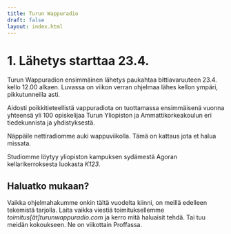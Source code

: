 ```yaml
---
title: Turun Wappuradio
draft: false
layout: index.html
---
```


# 1. Lähetys starttaa 23.4.

Turun Wappuradion ensimmäinen lähetys paukahtaa bittiavaruuteen 23.4. kello 12.00 alkaen. Luvassa on viikon verran ohjelmaa lähes kellon ympäri, pikkutunneilla asti.

Aidosti poikkitieteellistä vappuradiota on tuottamassa ensimmäisenä vuonna yhteensä yli 100 opiskelijaa Turun Yliopiston ja Ammattikorkeakoulun eri tiedekunnista ja yhdistyksestä.

Näppäile nettiradiomme auki wappuviikolla. Tämä on kattaus jota et halua missata.

Studiomme löytyy yliopiston kampuksen sydämestä Agoran kellarikerroksesta luokasta *K123*.

## Haluatko mukaan?

Vaikka ohjelmahakumme onkin tältä vuodelta kiinni, on meillä edelleen tekemistä tarjolla. Laita vaikka viestiä toimituksellemme *toimitus[ät]turunwappuradio.com* ja kerro mitä haluaisit tehdä. Tai tuu meidän kokoukseen. Ne on viikottain Proffassa.
